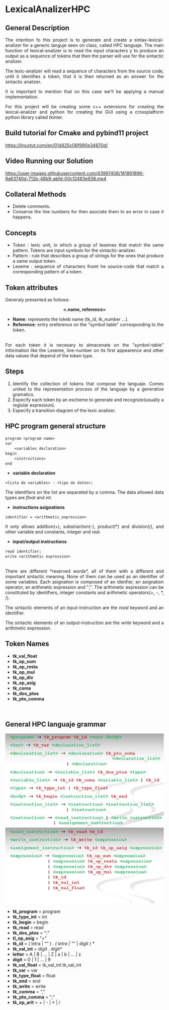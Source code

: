 # LexicalAnalizerHPC


<div style="text-align : justify">

## General Description
The intention fo this project is to generate and create a sintax-lexical-analizer for
a generic languje seen on class, called HPC languaje. The main function 
of lexical-analizer is to read the input characters y to produce an output as a
sequence of tokens that then the parser will use for the sintactic analizer.

The lexic-analizer will read a sequence of characters from the source code, until it 
identifies a token, that it is then returned as an answer for the sintactic analizer.

It is important to mention that on this case we'll be applying a manual implementation.

For this project will be creating some c++ extensions for creating the lexical-analizer and python for creating the GUI using a crossplatform python library called tkinter.


## Build tutorial for Cmake and pybind11 project
https://linuxtut.com/en/01d425c06f990e34870d/

## Video Running our Solution
https://user-images.githubusercontent.com/43997408/161891896-9a63740d-712b-48b9-abfd-00c12483e938.mp4



## Collateral Methods
- Delete comments.
- Conserve the line numbers for then asociate them to an error in case it happens.

## Concepts
- Token : lexic unit, in which a group of lexemes that match the same pattern. Tokens
are input symbols for the sintactic-analizer.
- Pattern : rule that describes a group of strings for the ones that produce a same output token.
- Lexeme : sequence of characters fromt he source-code that match a corresponding pattern of a token.

## Token attributes
Generaly presented as follows: <br>
<p style="text-align: center; "><b><.name, reference></b></p>

- <b>Name</b>: represents the tokeb name (tk_id, tk_number ...).
- <b>Reference</b>: entry ereference on the "symbol table" corresponding to the token.
<br>
For each token it is necesary to almacenate on the "symbol-table" information like the Lexeme, line-number on its first appearence and other data values that depend of the token type.

## Steps
1. Identify the collection of tokens that compose the languaje. Comes united to the representation process of the languaje by a generative gramatics.
2. Especify each token by an escheme to generate and recognize(usually a reglular expression).
3. Especify a transition diagram of the lexic analizer.

## HPC program general structure
```
program <program name>
var
    <variables declaration>
begin
    <instructions>
end
```

- **variable declaration** 
```
<lista de variables> : <tipo de datos>;
```
The identifiers on the list are separated by a comma. The data allowed data types are *float* and *int*.
- **instructions asignations**
```
identifier = <arithmetic_expression>
```
It only allows addition(+), substraction(-), product(*) and division(/), and other variable and constants, integer and real.
- **input/output instructions**
```
read identifier;
write <arithmetic expression>
```

<br>
There are different *reserved words*, all of them with a different and important sintactic
meaning. None of them can be used as an identifier of some variables. Each asignation is composed of an idenfier, an asignation operator, an arithmetic expression and ";".
The arithmetic expression can be constituted by identifiers, integer constants and arithmetic operators(+, -, *, /).


The sintactic elements of an input-instruction are the *read* keyword and an identifier.

The sintactic elements of an output-instruction are the *write* keyword and a arithmetic expression.

## Token Names
- **tk_val_float**
- **tk_op_sum**
- **tk_op_resta**
- **tk_op_mul**
- **tk_op_div**
- **tk_op_asig**
- **tk_coma**
- **tk_dos_ptos**
- **tk_pto_comma**
<br>

## General HPC languaje grammar
![HPC grammar](https://github.com/H3cth0r/LexicalAnalizerHPC/blob/main/resources/grammar_img_01.png?raw=true)
<br>
![HPC grammar](https://github.com/H3cth0r/LexicalAnalizerHPC/blob/main/resources/grammar_img_02.png?raw=truehttps://github.com/H3cth0r/LexicalAnalizerHPC/blob/main/resources/grammar_img_02.pnghttp://url/to/img.png)


- **tk_program** = program
- **tk_type_int** = int
- **tk_begin** = begin
- **tk_read** = read
- **tk_dos_ptos** = ":"
- **tl_op_asig** = "="
- **tk_id** = ( letra | "_" ) . ( letra | "_" | digit ) *
- **tk_val_int** = digit . digit*
- **letter** = A | B | ... | Z | a | b | ... | z
- **digit** = 0 | 1 | ... | 9
- **tk_val_float** = tk_val_int.tk_val_int
- **tk_var** = var
- **tk_type_float** = float
- **tk_end** = end
- **tk_write** = write
- **tk_comma** = ","
- **tk_pto_comma** = ";"
- **tk_op_arit** = + | - | * | /
  

</div>

